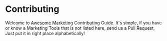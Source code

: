 Contributing
=============

Welcome to [Awesome Marketing](https://github.com/marketingtoolslist/awesome-marketing) Contributing Guide. It's simple, if you have or know a Marketing Tools that is not listed here, send us a Pull Request, Just put it in right place alphabetically!
